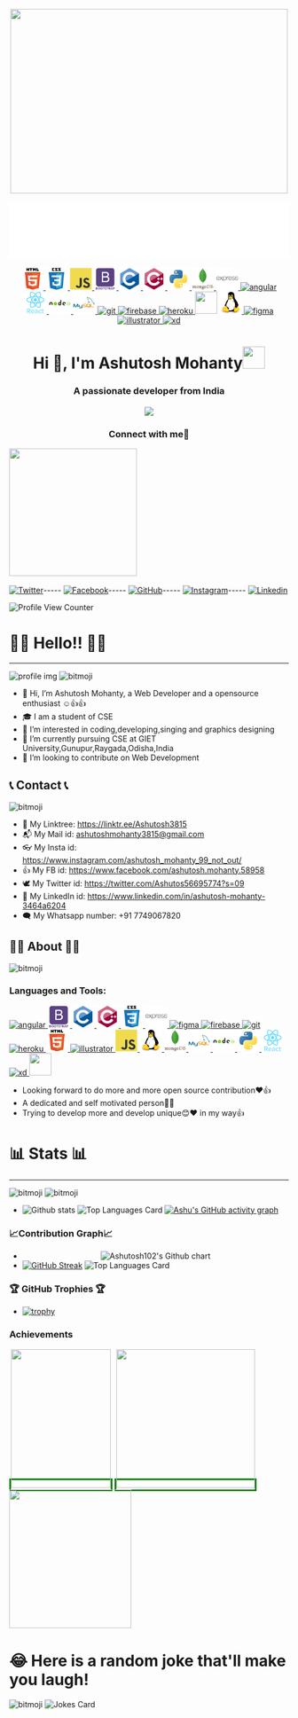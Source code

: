 <p align="center"><img src="https://user-images.githubusercontent.com/75971776/132641934-01af4e95-5e2f-4b00-9cc5-a1ad20b71aee.png" height="333" width="500"></p>
<div align="center">
	<a href="https://github.com/Ashutosh102/Ashutosh102/blob/main/header.svg">
		<img src="header.svg" width="800" height="100">
	</a>
	<br>
</div>
<p align="center"> <a href="https://www.w3.org/html/" target="_blank"> <img src="https://raw.githubusercontent.com/devicons/devicon/master/icons/html5/html5-original-wordmark.svg" alt="html5" width="40" height="40"/> </a> <a href="https://www.w3schools.com/css/" target="_blank"> <img src="https://raw.githubusercontent.com/devicons/devicon/master/icons/css3/css3-original-wordmark.svg" alt="css3" width="40" height="40"/> </a> <a href="https://developer.mozilla.org/en-US/docs/Web/JavaScript" target="_blank"> <img src="https://raw.githubusercontent.com/devicons/devicon/master/icons/javascript/javascript-original.svg" alt="javascript" width="40" height="40"/> </a> <a href="https://getbootstrap.com" target="_blank"> <img src="https://raw.githubusercontent.com/devicons/devicon/master/icons/bootstrap/bootstrap-plain-wordmark.svg" alt="bootstrap" width="40" height="40"/> </a>  <a href="https://www.cprogramming.com/" target="_blank"> <img src="https://raw.githubusercontent.com/devicons/devicon/master/icons/c/c-original.svg" alt="c" width="40" height="40"/> </a> <a href="https://www.w3schools.com/cpp/" target="_blank"> <img src="https://raw.githubusercontent.com/devicons/devicon/master/icons/cplusplus/cplusplus-original.svg" alt="cplusplus" width="40" height="40"/> </a> <a href="https://www.python.org" target="_blank"> <img src="https://raw.githubusercontent.com/devicons/devicon/master/icons/python/python-original.svg" alt="python" width="40" height="40"/> </a> <a href="https://www.mongodb.com/" target="_blank"> <img src="https://raw.githubusercontent.com/devicons/devicon/master/icons/mongodb/mongodb-original-wordmark.svg" alt="mongodb" width="40" height="40"/><a href="https://expressjs.com" target="_blank"> <img src="https://raw.githubusercontent.com/devicons/devicon/master/icons/express/express-original-wordmark.svg" alt="express" width="40" height="40"/> </a> <a href="https://angular.io" target="_blank"> <img src="https://angular.io/assets/images/logos/angular/angular.svg" alt="angular" width="40" height="40"/>  <a href="https://reactjs.org/" target="_blank"> <img src="https://raw.githubusercontent.com/devicons/devicon/master/icons/react/react-original-wordmark.svg" alt="react" width="40" height="40"/> </a> <a href="https://nodejs.org" target="_blank"> <img src="https://raw.githubusercontent.com/devicons/devicon/master/icons/nodejs/nodejs-original-wordmark.svg" alt="nodejs" width="40" height="40"/> </a> <a href="https://www.mysql.com/" target="_blank"> <img src="https://raw.githubusercontent.com/devicons/devicon/master/icons/mysql/mysql-original-wordmark.svg" alt="mysql" width="40" height="40"/> </a> </a> <a href="https://git-scm.com/" target="_blank"> <img src="https://www.vectorlogo.zone/logos/git-scm/git-scm-icon.svg" alt="git" width="40" height="40"/><a href="https://firebase.google.com/" target="_blank"> <img src="https://www.vectorlogo.zone/logos/firebase/firebase-icon.svg" alt="firebase" width="40" height="40"/> </a>  <a href="https://heroku.com" target="_blank"> <img src="https://www.vectorlogo.zone/logos/heroku/heroku-icon.svg" alt="heroku" width="40" height="40"/> <a href="https://vercel.com/"><img src="https://user-images.githubusercontent.com/75971776/131617440-f75d514c-415c-4da5-9ad2-8e8d54c847d9.png" width="40" height="40"/></a> </a> </a><a href="https://www.linux.org/" target="_blank"> <img src="https://raw.githubusercontent.com/devicons/devicon/master/icons/linux/linux-original.svg" alt="linux" width="40" height="40"/>   <a href="https://www.figma.com/" target="_blank"> <img src="https://www.vectorlogo.zone/logos/figma/figma-icon.svg" alt="figma" width="40" height="40"/> </a>  <a href="https://www.adobe.com/in/products/illustrator.html" target="_blank"> <img src="https://www.vectorlogo.zone/logos/adobe_illustrator/adobe_illustrator-icon.svg" alt="illustrator" width="40" height="40"/> </a>   </a>  </a>  <a href="https://www.adobe.com/products/xd.html" target="_blank"> <img src="https://cdn.worldvectorlogo.com/logos/adobe-xd.svg" alt="xd" width="40" height="40"/> </a>  </p>
<h1 align="center">Hi 👋, I'm Ashutosh Mohanty<img src="https://raw.githubusercontent.com/aemmadi/aemmadi/master/wave.gif" width="40" height="40"></h1>
<h3 align="center">A passionate developer from India</h3>
<p align="center"><img src="https://user-images.githubusercontent.com/75971776/132128053-82c037ad-db80-4916-b447-29aa7327f0d8.gif" align="center"></p>

<h3 align="center">Connect with me📱</h3>

<img src="https://user-images.githubusercontent.com/75971776/129924136-dbd50b77-c1fb-4740-bea9-babddecfb0fd.png" height="230" width="230">

<!-- Please don't remove this: Grab your social icons from https://github.com/carlsednaoui/gitsocial -->

<!-- display the social media buttons in your README -->

[![Twitter][1.2]][1]-----
[![Facebook][2.2]][2]-----
[![GitHub][6.2]][6]-----
[![Instagram][7.2]][7]-----
[![Linkedin][8.2]][8]


<!-- links to social media icons -->
<!-- no need to change these -->
<!-- icons without padding -->

[1.2]: https://user-images.githubusercontent.com/75971776/129045325-3b6d6bd8-dadf-42b7-beee-45549d388bd3.png (Twitter icon)
[2.2]: https://user-images.githubusercontent.com/75971776/129047240-9fa3af01-d708-4383-92f7-0fca27a038dd.png (Facebook icon)
[6.2]: https://user-images.githubusercontent.com/75971776/129046843-2c5f6272-644b-4c28-bdad-5b1668bf943c.png (GitHub icon)
[7.2]: https://user-images.githubusercontent.com/75971776/129046392-234db950-b6b0-4ed5-b2c5-7e59ec814429.png (Instagram icon)
[8.2]: https://user-images.githubusercontent.com/75971776/129047594-47710a32-1088-4a66-9f23-857fcbdd5fdd.png (Linkedin icon)

<!-- links to your social media accounts -->
<!-- update these accordingly -->

[1]: https://twitter.com/Ashutos56695774?s=09
[2]: https://www.facebook.com/ashutosh.mohanty.58958
[6]: http://www.github.com/Ashutosh102
[7]: https://www.instagram.com/ashutosh_mohanty_99_not_out/
[8]: https://www.linkedin.com/in/ashutosh-mohanty-3464a6204

<!-- Please don't remove this: Grab your social icons from https://github.com/carlsednaoui/gitsocial -->
![Profile View Counter](https://komarev.com/ghpvc/?username=Ashutosh102)
# 👋👋 Hello!! 👋👋
_________________________________________
![profile img](https://user-images.githubusercontent.com/75971776/125806547-f2e8299b-9165-4ac9-82ca-d2ffb28dfa72.jpg)
![bitmoji](https://sdk.bitmoji.com/render/panel/78635ad8-866d-4ea0-8e1c-0916f12d2297-3cfce0ae-3373-462c-9c9a-4ba199274535-v1.png?transparent=1&palette=1&width=200)
- 👋 Hi, I’m Ashutosh Mohanty, a Web Developer and a opensource enthusiast ☺️👍👍
- 🎓 I am a student of CSE
- 👀 I’m interested in coding,developing,singing and graphics designing
- 🌱 I’m currently pursuing CSE at GIET University,Gunupur,Raygada,Odisha,India
- 💞️ I’m looking to contribute on Web Development
## 📞 Contact 📞
![bitmoji](https://sdk.bitmoji.com/render/panel/85b1f129-c247-4e43-b1ac-5ea6ca9a660f-3cfce0ae-3373-462c-9c9a-4ba199274535-v1.png?transparent=1&palette=1&width=200)
- 🔗 My Linktree: https://linktr.ee/Ashutosh3815
- 📬 My Mail id: ashutoshmohanty3815@gmail.com
- 👓 My Insta id: https://www.instagram.com/ashutosh_mohanty_99_not_out/
- 👍 My FB id: https://www.facebook.com/ashutosh.mohanty.58958
- 🕊️ My Twitter id: https://twitter.com/Ashutos56695774?s=09
- 💼 My LinkedIn id: https://www.linkedin.com/in/ashutosh-mohanty-3464a6204
- 🗨️ My Whatsapp number: +91 7749067820
## 🙋‍♂️ About 🙋‍♂ 
![bitmoji](https://sdk.bitmoji.com/render/panel/2af24209-ea90-4912-9223-4c54c650559a-3cfce0ae-3373-462c-9c9a-4ba199274535-v1.png?transparent=1&palette=1&width=200)
<h3 align="left">Languages and Tools:</h3>
<p align="left"> <a href="https://angular.io" target="_blank"> <img src="https://angular.io/assets/images/logos/angular/angular.svg" alt="angular" width="40" height="40"/> </a> <a href="https://getbootstrap.com" target="_blank"> <img src="https://raw.githubusercontent.com/devicons/devicon/master/icons/bootstrap/bootstrap-plain-wordmark.svg" alt="bootstrap" width="40" height="40"/> </a> <a href="https://www.cprogramming.com/" target="_blank"> <img src="https://raw.githubusercontent.com/devicons/devicon/master/icons/c/c-original.svg" alt="c" width="40" height="40"/> </a> <a href="https://www.w3schools.com/cpp/" target="_blank"> <img src="https://raw.githubusercontent.com/devicons/devicon/master/icons/cplusplus/cplusplus-original.svg" alt="cplusplus" width="40" height="40"/> </a> <a href="https://www.w3schools.com/css/" target="_blank"> <img src="https://raw.githubusercontent.com/devicons/devicon/master/icons/css3/css3-original-wordmark.svg" alt="css3" width="40" height="40"/> </a> <a href="https://expressjs.com" target="_blank"> <img src="https://raw.githubusercontent.com/devicons/devicon/master/icons/express/express-original-wordmark.svg" alt="express" width="40" height="40"/> </a> <a href="https://www.figma.com/" target="_blank"> <img src="https://www.vectorlogo.zone/logos/figma/figma-icon.svg" alt="figma" width="40" height="40"/> </a> <a href="https://firebase.google.com/" target="_blank"> <img src="https://www.vectorlogo.zone/logos/firebase/firebase-icon.svg" alt="firebase" width="40" height="40"/> </a> <a href="https://git-scm.com/" target="_blank"> <img src="https://www.vectorlogo.zone/logos/git-scm/git-scm-icon.svg" alt="git" width="40" height="40"/> </a> <a href="https://heroku.com" target="_blank"> <img src="https://www.vectorlogo.zone/logos/heroku/heroku-icon.svg" alt="heroku" width="40" height="40"/> </a> <a href="https://www.w3.org/html/" target="_blank"> <img src="https://raw.githubusercontent.com/devicons/devicon/master/icons/html5/html5-original-wordmark.svg" alt="html5" width="40" height="40"/> </a> <a href="https://www.adobe.com/in/products/illustrator.html" target="_blank"> <img src="https://www.vectorlogo.zone/logos/adobe_illustrator/adobe_illustrator-icon.svg" alt="illustrator" width="40" height="40"/> </a> <a href="https://developer.mozilla.org/en-US/docs/Web/JavaScript" target="_blank"> <img src="https://raw.githubusercontent.com/devicons/devicon/master/icons/javascript/javascript-original.svg" alt="javascript" width="40" height="40"/> </a> <a href="https://www.linux.org/" target="_blank"> <img src="https://raw.githubusercontent.com/devicons/devicon/master/icons/linux/linux-original.svg" alt="linux" width="40" height="40"/> </a> <a href="https://www.mongodb.com/" target="_blank"> <img src="https://raw.githubusercontent.com/devicons/devicon/master/icons/mongodb/mongodb-original-wordmark.svg" alt="mongodb" width="40" height="40"/> </a> <a href="https://www.mysql.com/" target="_blank"> <img src="https://raw.githubusercontent.com/devicons/devicon/master/icons/mysql/mysql-original-wordmark.svg" alt="mysql" width="40" height="40"/> </a> <a href="https://nodejs.org" target="_blank"> <img src="https://raw.githubusercontent.com/devicons/devicon/master/icons/nodejs/nodejs-original-wordmark.svg" alt="nodejs" width="40" height="40"/> </a> <a href="https://www.python.org" target="_blank"> <img src="https://raw.githubusercontent.com/devicons/devicon/master/icons/python/python-original.svg" alt="python" width="40" height="40"/> </a> <a href="https://reactjs.org/" target="_blank"> <img src="https://raw.githubusercontent.com/devicons/devicon/master/icons/react/react-original-wordmark.svg" alt="react" width="40" height="40"/> </a> <a href="https://www.adobe.com/products/xd.html" target="_blank"> <img src="https://cdn.worldvectorlogo.com/logos/adobe-xd.svg" alt="xd" width="40" height="40"/> </a> <a href="https://vercel.com/"><img src="https://user-images.githubusercontent.com/75971776/131617440-f75d514c-415c-4da5-9ad2-8e8d54c847d9.png" width="40" height="40"/></a> </p>

- Looking forward to do more and more open source contribution❤️👍
- A dedicated and self motivated person💖💖
- Trying to develop more and develop unique😊❤️ in my way👍

# 📊 Stats 📊
-----------------------------
![bitmoji](https://sdk.bitmoji.com/render/panel/e0c8b93f-c246-46e8-9db2-ec0cb01ec9eb-3cfce0ae-3373-462c-9c9a-4ba199274535-v1.png?transparent=1&palette=1&width=200)
![bitmoji](https://sdk.bitmoji.com/render/panel/bc9e5458-1bc2-4d87-9f64-ad33ff348cb8-3cfce0ae-3373-462c-9c9a-4ba199274535-v1.png?transparent=1&palette=1&width=200)
- ![Github stats](https://github-readme-stats.vercel.app/api?username=ashutosh102&show_icons=true&locale=en&theme=outrun)
 ![Top Languages Card](https://github-readme-stats.vercel.app/api/top-langs/?username=Ashutosh102&theme=radical)
 [![Ashu's GitHub activity graph](https://activity-graph.herokuapp.com/graph?username=Ashutosh102&theme=xcode)](https://git.io/Ashutosh102)
### 📈Contribution Graph📈
- <center><img src="https://ghchart.rshah.org/Ashutosh102" alt="Ashutosh102's Github chart" /></center>
- [![GitHub Streak](https://github-readme-streak-stats.herokuapp.com/?user=Ashutosh102&theme=radical)](https://git.io/streak-stats)
 ![Top Languages Card](https://github-readme-stats.vercel.app/api/top-langs?username=ashutosh102&show_icons=true&locale=en&layout=compact&theme=radical)


### 🏆 GitHub Trophies 🏆
- [![trophy](https://github-profile-trophy.vercel.app/?username=Ashutosh102&theme=juicyfresh&&row=1&column=7)](https://github.com/Ashutosh102/github-profile-trophy)
### Achievements
<a href="https://github.com/Ashutosh102/Ashutosh102/files/7110241/ashutosh.pdf" style="border: 3px solid 	#008000;"><img src="https://user-images.githubusercontent.com/75971776/132102977-a5abc900-ab17-4268-a282-53112d07feb9.png" height="250" width="180"></a>
<a style="border: 3px solid 	#008000;"><img src="https://user-images.githubusercontent.com/75971776/132104826-8ddec08d-0e2c-4c92-b7d8-1c44c7503dee.jpeg" height="250" width="250"></a>
<img src="https://user-images.githubusercontent.com/75971776/132104937-9b857e46-f01e-40d6-9181-4d88a361dd09.png" height="250" width="220">



# 😂 Here is a random joke that'll make you laugh!
![bitmoji](https://sdk.bitmoji.com/render/panel/77598159-bde1-481c-b58a-be6cd05b4b7d-3cfce0ae-3373-462c-9c9a-4ba199274535-v1.png?transparent=1&palette=1&width=200)
![Jokes Card](https://readme-jokes.vercel.app/api)



<!---
Ashutosh102/Ashutosh102 is a ✨ special ✨ repository because its `README.md` (this file) appears on your GitHub profile.
You can click the Preview link to take a look at your changes.
--->

